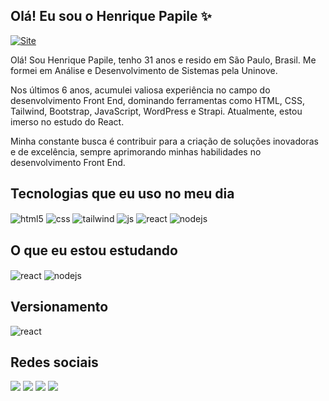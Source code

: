 ## Olá! Eu sou o Henrique Papile ✨

[![Site](https://img.shields.io/website?label=henriquepapiledev.com&style=for-the-badge&url=https://henriquepapiledev.github.io/)](https://henriquepapiledev.github.io/)
<div style="display: inline_block">
  <p>Olá! Sou Henrique Papile, tenho 31 anos e resido em São Paulo, Brasil. Me formei em Análise e Desenvolvimento de Sistemas pela Uninove.</p>
  <p>Nos últimos 6 anos, acumulei valiosa experiência no campo do desenvolvimento Front End, dominando ferramentas como HTML, CSS, Tailwind, Bootstrap, JavaScript, WordPress e Strapi. Atualmente, estou imerso no estudo do React.</p>
  <p>Minha constante busca é contribuir para a criação de soluções inovadoras e de excelência, sempre aprimorando minhas habilidades no desenvolvimento Front End.</p>
</div>

## Tecnologias que eu uso no meu dia

<div style="display: inline_block">
  <img align="center" alt="html5" src="https://img.shields.io/badge/HTML5-E34F26?style=for-the-badge&logo=html5&logoColor=white" />
  <img align="center" alt="css" src="https://img.shields.io/badge/CSS3-1572B6?style=for-the-badge&logo=css3&logoColor=white" />
  <img align="center" alt="tailwind" src="https://img.shields.io/badge/Tailwind_CSS-38B2AC?style=for-the-badge&logo=tailwind-css&logoColor=white" />
  <img align="center" alt="js" src="https://img.shields.io/badge/JavaScript-F7DF1E?style=for-the-badge&logo=javascript&logoColor=black" />
  <img align="center" alt="react" src="https://img.shields.io/badge/React-20232A?style=for-the-badge&logo=react&logoColor=61DAFB" />
  <img align="center" alt="nodejs" src="https://img.shields.io/badge/Node.js-43853D?style=for-the-badge&logo=node.js&logoColor=white" />
</div>

## O que eu estou estudando

<div style="display: inline_block">
  <img align="center" alt="react" src="https://img.shields.io/badge/React-20232A?style=for-the-badge&logo=react&logoColor=61DAFB" />
  <img align="center" alt="nodejs" src="https://img.shields.io/badge/Node.js-43853D?style=for-the-badge&logo=node.js&logoColor=white" />
</div>

## Versionamento

<div style="display: inline_block">
  <img align="center" alt="react" src="https://img.shields.io/badge/GIT-E44C30?style=for-the-badge&logo=git&logoColor=white" />
</div>

## Redes sociais

<div> 
  <a href="https://www.linkedin.com/in/henriquepapile" target="_blank"><img src="https://img.shields.io/badge/-LinkedIn-%230077B5?style=for-the-badge&logo=linkedin&logoColor=white" target="_blank"></a> 
  <a href ="mailto:contatohenriquepapile@gmail.com"><img src="https://img.shields.io/badge/-Gmail-%23333?style=for-the-badge&logo=gmail&logoColor=white" target="_blank"></a>
  <a href="https://instagram.com/henrique_papile" target="_blank"><img src="https://img.shields.io/badge/-Instagram-%23E4405F?style=for-the-badge&logo=instagram&logoColor=white" target="_blank"></a>
 	<a href="https://www.twitch.tv/henriquepapile" target="_blank"><img src="https://img.shields.io/badge/Twitch-9146FF?style=for-the-badge&logo=twitch&logoColor=white" target="_blank"></a>
</div>
